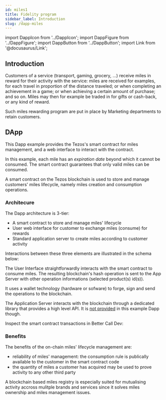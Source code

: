 ```yaml
---
id: miles1
title: Fidelity program
sidebar_label: Introduction
slug: /dapp-miles
---
```


import DappIcon from '../DappIcon';
import DappFigure from '../DappFigure';
import DappButton from '../DappButton';
import Link from '@docusaurus/Link';

<DappFigure img='miles_screenshot.png' width='100%'/>

<DappButton url="https://edukera.github.io/completium-dapp-miles/" txt="open dapp"/>

## Introduction

Customers of a service (transport, gaming, grocery, ...) receive miles in reward for their activity with the service: miles are received for examples, for each travel in proportion of the distance traveled; or when completing an achievement in a game; or when achieving a certain amount of purchase; and so on. Miles may then for example be traded in for gifts or cash-back, or any kind of reward.

Such miles rewarding program are put in place by Marketing departments to retain customers.
## DApp

This Dapp example provides the Tezos's <Link to='/docs/contract'>smart contract</Link> for miles management, and a web interface to interact with the contract.

In this example, each mile has an *expiration date* beyond which it cannot be consumed. The smart contract guarantees that only valid miles can be consumed.

A smart contract on the Tezos blockchain is used to store and manage customers' miles lifecycle, namely miles creation and consumption operations.

### Architecure

The Dapp architecture is 3-tier:
* A <Link to='/docs/templates/miles'>smart contract</Link> to store and manage miles' lifecycle
* User web interface for customer to exchange miles (consume) for rewards
* Standard application server to create miles according to customer activity

Interactions between these three elements are illustrated in the schema below:

<DappFigure img='miles-dapp-architecture.svg' width='60%'/>

The User Interface straightforwardly interacts with the smart contract to consume miles. The resulting blockchain's hash operation is sent to the App Server with other operation informations (selected product(s) id(s)).

It uses a wallet technology (hardware or sofware) to forge, sign and send the operations to the blockchain.

The Application Server interacts with the blockchain through a dedicated library that provides a high level API. It is <u>not provided</u> in this example Dapp though.

Inspect the smart contract transactions in <Link to='/docs/dapp-tools/bcd'>Better Call Dev</Link>:

<DappButton url="https://better-call.dev/edo2net/KT1M3WqApg77zxkdmzbNmib7kCXGupVbNBLM/operations" txt="inspect smart contract"/>

### Benefits

The benefits of the on-chain miles' lifecycle management are:
* reliability of miles' management: the consumption rule is publically available to the customer in the smart contract code
* the quantity of miles a customer has acquired may be used to prove activity to any other third party

A blockchain based miles registry is especially suited for mutualising activity accross mulitple brands and services since it solves miles ownership and miles management issues.

